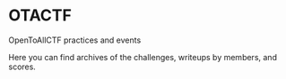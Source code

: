 OTACTF
======

OpenToAllCTF practices and events


Here you can find archives of the challenges, writeups by members, and scores.
